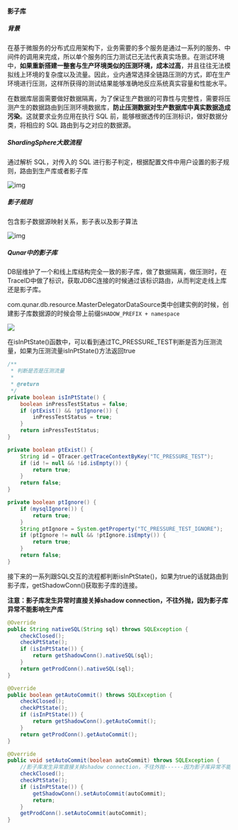 #### 影子库

##### 背景

在基于微服务的分布式应用架构下，业务需要的多个服务是通过一系列的服务、中间件的调用来完成，所以单个服务的压力测试已无法代表真实场景。在测试环境中，**如果重新搭建一整套与生产环境类似的压测环境，成本过高**，并且往往无法模拟线上环境的复杂度以及流量。因此，业内通常选择全链路压测的方式，即在生产环境进行压测，这样所获得的测试结果能够准确地反应系统真实容量和性能水平。

在数据库层面需要做好数据隔离，为了保证生产数据的可靠性与完整性，需要将压测产生的数据路由到压测环境数据库，**防止压测数据对生产数据库中真实数据造成污染**。这就要求业务应用在执行 SQL 前，能够根据透传的压测标识，做好数据分类，将相应的 SQL 路由到与之对应的数据源。

##### ShardingSphere大致流程

通过解析 SQL，对传入的 SQL 进行影子判定，根据配置文件中用户设置的影子规则，路由到生产库或者影子库

![img](https://img-blog.csdnimg.cn/e4b10a26b04c428d83a260071d7ff8fb.png)

##### 影子规则

包含影子数据源映射关系，影子表以及影子算法

![img](https://img-blog.csdnimg.cn/b217213ddaf847b4b53fb61de80b7104.png)

##### Qunar中的影子库

DB层维护了一个和线上库结构完全一致的影子库，做了数据隔离，做压测时，在TraceID中做了标识，获取JDBC连接的时候通过该标识路由，从而判定走线上库还是影子库。

com.qunar.db.resource.MasterDelegatorDataSource类中创建实例的时候，创建影子库数据源的时候会带上前缀`SHADOW_PREFIX + namespace`

![](https://shan-edu.oss-cn-chengdu.aliyuncs.com/img/image-20220930150022514.png)

在isInPtState()函数中，可以看到通过TC_PRESSURE_TEST判断是否为压测流量，如果为压测流量isInPtState()方法返回true

```java
/**
 * 判断是否是压测流量
 *
 * @return
 */
private boolean isInPtState() {
    boolean inPressTestStatus = false;
    if (ptExist() && !ptIgnore()) {
        inPressTestStatus = true;
    }
    return inPressTestStatus;
}

private boolean ptExist() {
    String id = QTracer.getTraceContextByKey("TC_PRESSURE_TEST");
    if (id != null && !id.isEmpty()) {
        return true;
    }
    return false;
}

private boolean ptIgnore() {
    if (mysqlIgnore()) {
        return true;
    }
    String ptIgnore = System.getProperty("TC_PRESSURE_TEST_IGNORE");
    if (ptIgnore != null && !ptIgnore.isEmpty()) {
        return true;
    }
    return false;
}
```

接下来的一系列跟SQL交互的流程都判断isInPtState()，如果为true的话就路由到影子库，getShadowConn()获取影子库的连接。

**注意：影子库发生异常时直接关掉shadow connection，不往外抛，因为影子库异常不能影响生产库**

```java
@Override
public String nativeSQL(String sql) throws SQLException {
    checkClosed();
    checkPtState();
    if (isInPtState()) {
        return getShadowConn().nativeSQL(sql);
    }
    return getProdConn().nativeSQL(sql);
}

@Override
public boolean getAutoCommit() throws SQLException {
    checkClosed();
    checkPtState();
    if (isInPtState()) {
        return getShadowConn().getAutoCommit();
    }
    return getProdConn().getAutoCommit();
}

@Override
public void setAutoCommit(boolean autoCommit) throws SQLException {
    //影子库发生异常直接关掉shadow connection，不往外抛------因为影子库异常不能影响生产库
    checkClosed();
    checkPtState();
    if (isInPtState()) {
        getShadowConn().setAutoCommit(autoCommit);
        return;
    }
    getProdConn().setAutoCommit(autoCommit);
}
```